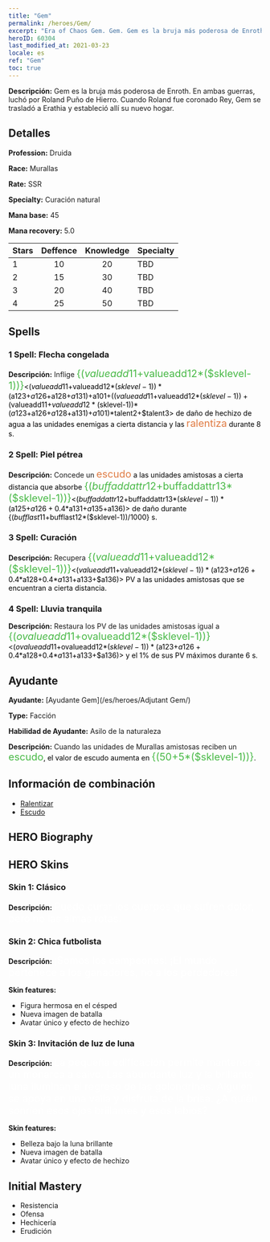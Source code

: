 ```yaml
---
title: "Gem"
permalink: /heroes/Gem/
excerpt: "Era of Chaos Gem. Gem. Gem es la bruja más poderosa de Enroth. En ambas guerras, luchó por Roland Puño de Hierro. Cuando Roland fue coronado Rey, Gem se trasladó a Erathia y estableció allí su nuevo hogar."
heroID: 60304
last_modified_at: 2021-03-23
locale: es
ref: "Gem"
toc: true
---
```

 **Descripción:** Gem es la bruja más poderosa de Enroth. En ambas guerras, luchó por Roland Puño de Hierro. Cuando Roland fue coronado Rey, Gem se trasladó a Erathia y estableció allí su nuevo hogar.
## Detalles
 **Profession:** Druida

 **Race:** Murallas

 **Rate:** SSR

 **Specialty:** Curación natural

 **Mana base:** 45

 **Mana recovery:** 5.0


  | Stars   |    Deffence    |    Knowledge   |      Specialty     |
  |---------|:---------------:|:---------------:|--------------------|
  |    1    | 10 | 20 | TBD |
  |    2    | 15 | 30 | TBD |
  |    3    | 20 | 40 | TBD |
  |    4    | 25 | 50 | TBD |

## Spells
### 1 Spell: Flecha congelada
 **Descripción:** Inflige <span style="color: #48b946;font-size:20px">{($valueadd11+$valueadd12*($sklevel-1))}</span><span style="color: black"><($valueadd11+$valueadd12*($sklevel-1))*($a123+$a126+$a128+$a131)+$a101+(($valueadd11+$valueadd12*($sklevel-1))+($valueadd11+$valueadd12*($sklevel-1))*($a123+$a126+$a128+$a131)+$a101)*$talent2+$talent3> de daño de hechizo de agua a las unidades enemigas a cierta distancia y las <span style="color: #e07c44;font-size:20px">ralentiza</span><span style="color: black"> durante 8 s.

### 2 Spell: Piel pétrea
 **Descripción:** Concede un <span style="color: #e07c44;font-size:20px">escudo</span><span style="color: black"> a las unidades amistosas a cierta distancia que absorbe <span style="color: #48b946;font-size:20px">{($buffaddattr12+$buffaddattr13*($sklevel-1))}</span><span style="color: black"><($buffaddattr12+$buffaddattr13*($sklevel-1))*($a125+$a126+0.4*$a131+$a135+$a136)> de daño durante {($bufflast11+$bufflast12*($sklevel-1))/1000} s.

### 3 Spell: Curación
 **Descripción:** Recupera <span style="color: #48b946;font-size:20px">{($valueadd11+$valueadd12*($sklevel-1))}</span><span style="color: black"><($valueadd11+$valueadd12*($sklevel-1))*($a123+$a126+0.4*$a128+0.4*$a131+$a133+$a136)> PV a las unidades amistosas que se encuentran a cierta distancia.

### 4 Spell: Lluvia tranquila
 **Descripción:** Restaura los PV de las unidades amistosas igual a <span style="color: #48b946;font-size:20px">{($ovalueadd11+$ovalueadd12*($sklevel-1))}</span><span style="color: black"><($ovalueadd11+$ovalueadd12*($sklevel-1))*($a123+$a126+0.4*$a128+0.4*$a131+$a133+$a136)> y el 1% de sus PV máximos durante 6 s.


## Ayudante

 **Ayudante:**  [Ayudante Gem](/es/heroes/Adjutant Gem/) 

 **Type:**  Facción 

 **Habilidad de Ayudante:**  Asilo de la naturaleza 

 **Descripción:** Cuando las unidades de Murallas amistosas reciben un <span style="color: #48b946;font-size:20px">escudo</span><span style="color: black">, el valor de escudo aumenta en <span style="color: #48b946;font-size:20px">{(50+5*($sklevel-1))}</span><span style="color: black">.

## Información de combinación

* [Ralentizar](/es/combination/Ralentizar/) 
* [Escudo](/es/combination/Escudo/) 

## HERO Biography

## HERO Skins
### Skin 1: **Clásico**

 **Descripción:** <span style="color: #ffffff;font-size:20px">Puedo curar los cuerpos que sufren dolor, pero no las almas rotas.</span>


### Skin 2: **Chica futbolista**

 **Descripción:** <span style="color: #ffffff;font-size:20px">¡Somos los campeones! ¡El mundo pertenece a los ganadores, no a los perdedores!</span>

 **Skin features:** 

   - Figura hermosa en el césped
   - Nueva imagen de batalla
   - Avatar único y efecto de hechizo

### Skin 3: **Invitación de luz de luna**

 **Descripción:** <span style="color: #ffffff;font-size:20px">La pequeña edificación permite mantener a un monarca a salvo. Las abundante luz y la brillante luna iluminan el regreso de las golondrinas. Alguien se apoya en una valla y disfruta de la brisa. ¿A quién sonríen esos ojos brillantes y esos labios?</span>

 **Skin features:** 

   - Belleza bajo la luna brillante
   - Nueva imagen de batalla
   - Avatar único y efecto de hechizo


## Initial Mastery
   - Resistencia
   - Ofensa
   - Hechicería
   - Erudición
